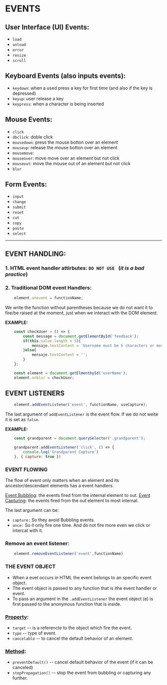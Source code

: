 # EVENTS

## User Interface (UI) Events:
- ``load``
- ``unload``
- ``error``
- ``resize``
- ``scroll``

## Keyboard Events (also inputs events):
- ``keydown``: when a used press a key for first time (and also if the key is depressed)
- ``keyup``: user release a key
- ``keypress``: when a character is being inserted

## Mouse Events:
- ``click``
- ``dbclick``: doble click
- ``mousedown``: press the mouse botton over an element
- ``mouseup``: release the mouse botton over an element
- ``mousemove``: 
- ``mouseover``: move move over an element but not click
- ``mouseout``: move the mouse out of an element but not click
- ``blur``

## Form Events:
- ``input``
- ``change``
- ``submit``
- ``reset``
- ``cut``
- ``copy``
- ``paste``
- ``select``
---

## EVENT HANDLING:

 ### 1. HTML event handler attirbutes: **``DO NOT USE ``** (*it is a bad practice*)

### 2. Traditional DOM event Handlers:
```javascript
    element.onevent = functionName;
``` 
We write the function without parentheses because we do not want it to fire/be raised 
at the moment, just when we interact with the DOM element.

**EXAMPLE:**
```javascript
    const checkUser = () => {
        const message = document.getElementById('feedback');
        if(this.value.length < 5){
            mensaje.textContent = 'Username must be 5 characters or more';
        }else{
            mensaje.textContent = '';
        }
    };

    const element = document.getElmentbyId('userName');
    element.onblur = checkUser;
```

## EVENT LISTENERS
```js
    element.addEventListener('event', functionName, useCapture);
```
The last argument of ``addEventListener`` is the event flow.
If we do not weite it is set as ``false``.

**EXAMPLE:**
```js
    const grandparent = document.querySelector('.grandparent');

    grandparent.addEventListener('click', () => {
        console.log('Grandparent Capture')
    }, { capture: true })
```

### **EVENT FLOWING**
The flow of event only matters when an element and its ancestor/descendant elements has a event handlers.

<ins>Event Bubbling</ins>: the events fired from the internal element to out.
<ins>Event Capturing</ins>: the events fired from the out element to most internal.

The last argument can be:
- ``capture:`` So they avoid Bubbling events.
- ``once:`` So it only fire one time. And do not fire more even we click or intercat with it.

### **Remove an event listener:**
```js
    element.removeEventListener('event',functionName)
```

### **THE EVENT OBJECT**
- When a evet occurs in HTML the event belongs to an specific event object.
- The event object is passed to any function that is ithe event handler or event.
- To pass an argument in the ``.addEventListener`` the event object (e) is first passed to the anonymous function that is inside.

### <ins>Property</ins>:
- ``target`` -- is a referencte to the object which fire the event.
- ``type`` -- type of event.
- ``cancelable`` -- to cancel the default behavior of an element.

### <ins>Method</ins>:
- ``preventDefault()`` -- cancel default behavior of the event (if it can be canceled)
- ``stopPropagation()`` -- stop the event from bubbling or capturing any further.
